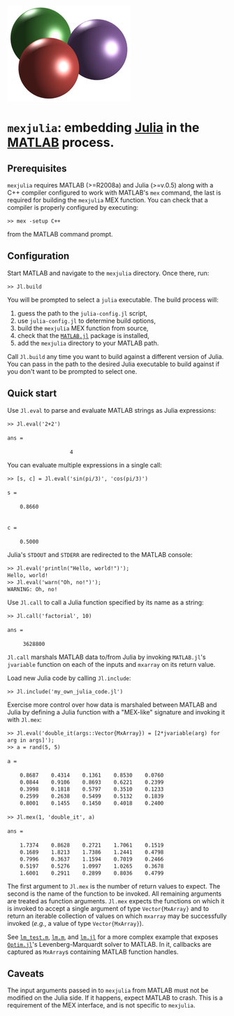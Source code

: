 ![mexjulia.icon](doc/logo.png)

# `mexjulia`: embedding [Julia](http://julialang.org/) in the [MATLAB](http://www.mathworks.com/products/matlab/) process.

## Prerequisites

`mexjulia` requires MATLAB (>=R2008a) and Julia (>=v.0.5) along with a C++ compiler configured to work with MATLAB's `mex` command, the last is required for building the `mexjulia` MEX function. You can check that a compiler is properly configured by executing:

```
>> mex -setup C++
```

from the MATLAB command prompt.

## Configuration

Start MATLAB and navigate to the `mexjulia` directory. Once there, run:

```
>> Jl.build
```

You will be prompted to select a `julia` executable. The build process will:
 1. guess the path to the `julia-config.jl` script,
 1. use `julia-config.jl` to determine build options,
 1. build the `mexjulia` MEX function from source,
 1. check that the [`MATLAB.jl`](https://github.com/JuliaInterop/MATLAB.jl) package is installed,
 1. add the `mexjulia` directory to your MATLAB path.

Call `Jl.build` any time you want to build against a different version of Julia. You can
pass in the path to the desired Julia executable to build against if you don't want
to be prompted to select one.

## Quick start

Use `Jl.eval` to parse and evaluate MATLAB strings as Julia expressions:

```
>> Jl.eval('2+2')

ans =

                    4
```

You can evaluate multiple expressions in a single call:

```
>> [s, c] = Jl.eval('sin(pi/3)', 'cos(pi/3)')

s =

    0.8660


c =

    0.5000
```

Julia's `STDOUT` and `STDERR` are redirected to the MATLAB console:

```
>> Jl.eval('println("Hello, world!")');
Hello, world!
>> Jl.eval('warn("Oh, no!")');
WARNING: Oh, no!
```

Use `Jl.call` to call a Julia function specified by its name as a string:

```
>> Jl.call('factorial', 10)

ans =

     3628800
```

`Jl.call` marshals MATLAB data to/from Julia by invoking `MATLAB.jl`'s `jvariable` function on each of the inputs and `mxarray` on its return value.

Load new Julia code by calling `Jl.include`:

```
>> Jl.include('my_own_julia_code.jl')
```

Exercise more control over how data is marshaled between MATLAB and Julia by defining
a Julia function with a "MEX-like" signature and invoking it with `Jl.mex`:

```
>> Jl.eval('double_it(args::Vector{MxArray}) = [2*jvariable(arg) for arg in args]');
>> a = rand(5, 5)

a =

    0.8687    0.4314    0.1361    0.8530    0.0760
    0.0844    0.9106    0.8693    0.6221    0.2399
    0.3998    0.1818    0.5797    0.3510    0.1233
    0.2599    0.2638    0.5499    0.5132    0.1839
    0.8001    0.1455    0.1450    0.4018    0.2400

>> Jl.mex(1, 'double_it', a)

ans =

    1.7374    0.8628    0.2721    1.7061    0.1519
    0.1689    1.8213    1.7386    1.2441    0.4798
    0.7996    0.3637    1.1594    0.7019    0.2466
    0.5197    0.5276    1.0997    1.0265    0.3678
    1.6001    0.2911    0.2899    0.8036    0.4799
```

The first argument to `Jl.mex` is the number of return values to expect. The second is the name of the function to be invoked. All remaining arguments are treated as function arguments. `Jl.mex` expects the functions on which it is invoked to accept a single argument of type `Vector{MxArray}` and to return an iterable collection of values on which `mxarray` may be successfully invoked (_e.g._, a value of type `Vector{MxArray}`).

See [`lm_test.m`](examples/lm_test.m), [`lm.m`](examples/lm.m), and [`lm.jl`](examples/lm.jl) for a more complex example that exposes [`Optim.jl`](https://github.com/JuliaOpt/Optim.jl)'s Levenberg-Marquardt solver to MATLAB. In it, callbacks are captured as `MxArray`s containing MATLAB function handles.

## Caveats

The input arguments passed in to `mexjulia` from MATLAB must not be modified on the Julia side. If it happens, expect MATLAB to crash. This is a requirement of the MEX interface, and is not specific to `mexjulia`.

